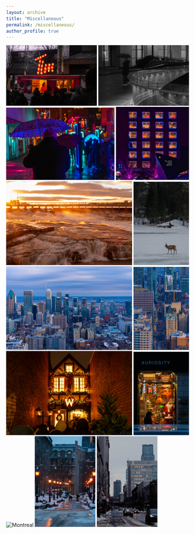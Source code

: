 ```yaml
---
layout: archive
title: "Miscellaneous"
permalink: /miscellaneous/
author_profile: true
---
```


<img src="../photos/20240302-DSC07577-Enhanced-NR.jpg" alt="Ottawa" width="49%"/>
<img src="../photos/20240302-DSC07587-Enhanced-NR.jpg" alt="Parc Omega @ Montreal" width="49%"/>

<img src="../photos/20240302-DSC07629-Enhanced-NR.jpg" alt="Ottawa" width="58.5%"/>
<img src="../photos/20240302-DSC07627-Enhanced-NR.jpg" alt="Parc Omega @ Montreal" width="39.5%"/>


<img src="../photos/20240101-DSC07255-Enhanced-NR.jpg" alt="Ottawa" width="68%"/>
<img src="../photos/20240215-DSC07565-Enhanced-NR.jpg" alt="Parc Omega @ Montreal" width="30%"/>

<img src="../photos/20240210-DSC07293.jpg" alt="Montreal" width="68%"/>
<img src="../photos/20240210-DSC07290.jpg" alt="Montreal" width="30%"/>

<img src="../photos/20231224-DSC07071-Enhanced-NR.jpg" alt="Christmas Eve" width="68%"/>
<img src="../photos/20231209-DSC06726-Enhanced-NR.jpg" alt="Christmas" width="30%"/>

<img src="../photos/20231209-DSC06755.jpg" alt="Montreal" width="32.66%"/>
<img src="../photos/20231209-DSC06751-Enhanced-NR.jpg" alt="Montreal" width="32.66%"/>
<img src="../photos/20231209-DSC06651.jpg" alt="Montreal" width="32.66%"/>